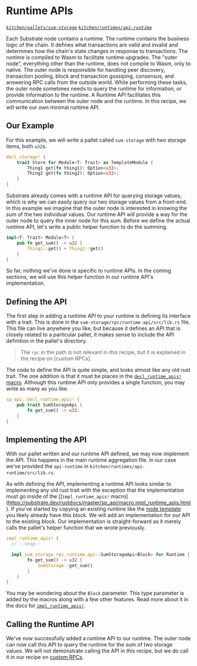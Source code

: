 # Runtime APIs
*[`kitchen/pallets/sum-storage`](https://github.com/substrate-developer-hub/recipes/tree/master/kitchen/pallets/sum-storage)*
*[`kitchen/runtimes/api-runtime`](https://github.com/substrate-developer-hub/recipes/tree/master/kitchen/runtime/api-runtime)*

Each Substrate node contains a runtime. The runtime contains the business logic of the chain. It defines what transactions are valid and invalid and determines how the chain's state changes in response to transactions. The runtime is compiled to Wasm to facilitate runtime upgrades. The "outer node", everything other than the runtime, does not compile to Wasm, only to native. The outer node is responsible for handling peer discovery, transaction pooling, block and transaction gossiping, consensus, and answering RPC calls from the outside world. While performing these tasks, the outer node sometimes needs to query the runtime for information, or provide information to the runtime. A Runtime API facilitates this communication between the outer node and the runtime. In this recipe, we will write our own minimal runtime API.

## Our Example
For this example, we will write a pallet called `sum-storage` with two storage items, both `u32`s.

```rust
decl_storage! {
	trait Store for Module<T: Trait> as TemplateModule {
		Thing1 get(fn thing1): Option<u32>;
		Thing2 get(fn thing2): Option<u32>;
	}
}
```

Substrate already comes with a runtime API for querying storage values, which is why we can easily query our two storage values from a front-end. In this example we imagine that the outer node is interested in knowing the _sum_ of the two individual values. Our runtime API will provide a way for the outer node to query the inner node for this sum. Before we define the actual runtime API, let's write a public helper function to do the summing.

```rust
impl<T: Trait> Module<T> {
	pub fn get_sum() -> u32 {
		Thing1::get() + Thing2::get()
	}
}
```

So far, nothing we've done is specific to runtime APIs. In the coming sections, we will use this helper function in our runtime API's implementation.

## Defining the API
The first step in adding a runtime API to your runtime is defining its interface with a trait. This is done in the `sum-storage/rpc/runtime-api/src/lib.rs` file. This file can live anywhere you like, but because it defines an API that is closely related to a particular pallet, it makes sense to include the API definition in the pallet's directory.

> The `rpc` in the path is not relevant in _this_ recipe, but it is explained in the recipe on [custom RPCs].

The code to define the API is quite simple, and looks almost like any old rust trait. The one addition is that it must be places in the [`decl_runtime_apis!` macro](https://substrate.dev/rustdocs/master/sp_api/macro.decl_runtime_apis.html). Although this runtime API only provides a single function, you may write as many as you like.

```rust
sp_api::decl_runtime_apis! {
	pub trait SumStorageApi {
		fn get_sum() -> u32;
	}
}
```

## Implementing the API
With our pallet written and our runtime API defined, we may now implement the API. This happens in the main runtime aggregation file. In our case we've provided the `api-runtime` in `kitchen/runtimes/api-runtime/src/lib.rs`.

As with defining the API, implementing a runtime API looks similar to implementing any old rust trait with the exception that the implementation must go inside of the []`impl_runtime_apis!` macro](https://substrate.dev/rustdocs/master/sp_api/macro.impl_runtime_apis.html). If you've started by copying an existing runtime like the [node template](https://github.com/substrate-developer-hub/substrate-node-template/) you likely already have this block. We will add an implementation for our API to the existing block. Our implementation is straight-forward as it merely calls the pallet's helper function that we wrote previously.

```rust
impl_runtime_apis! {
  // --snip--

  impl sum_storage_rpc_runtime_api::SumStorageApi<Block> for Runtime {
		fn get_sum() -> u32 {
			SumStorage::get_sum()
		}
	}
}
```

You may be wondering about the `Block` parameter. This type parameter is added by the macros along with a few other features. Read more about it in the docs for [`impl_runtime_apis!`](https://substrate.dev/rustdocs/master/sp_api/macro.impl_runtime_apis.html).

## Calling the Runtime API
We've now successfully added a runtime API to our runtime. The outer node can now call this API to query the runtime for the sum of two storage values. We will not demonstrate calling the API in _this_ recipe, but we do call it in our recipe on [custom RPCs](./custom-rpc.md).
